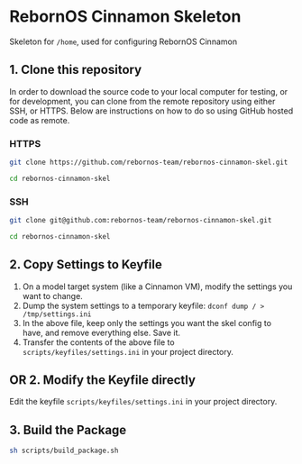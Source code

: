 # RebornOS Cinnamon Skeleton

Skeleton for `/home`, used for configuring RebornOS Cinnamon

## 1. Clone this repository

In order to download the source code to your local computer for testing, or for development, you can clone from the remote repository using either SSH, or HTTPS. Below are instructions on how to do so using GitHub hosted code as remote.

### HTTPS

```bash
git clone https://github.com/rebornos-team/rebornos-cinnamon-skel.git

cd rebornos-cinnamon-skel
```

### SSH

```bash
git clone git@github.com:rebornos-team/rebornos-cinnamon-skel.git

cd rebornos-cinnamon-skel
```

## 2. Copy Settings to Keyfile

1. On a model target system (like a Cinnamon VM), modify the settings you want to change.
2. Dump the system settings to a temporary keyfile: `dconf dump / > /tmp/settings.ini`
3. In the above file, keep only the settings you want the skel config to have, and remove everything else. Save it.
4. Transfer the contents of the above file to `scripts/keyfiles/settings.ini` in your project directory.

## OR 2. Modify the Keyfile directly

Edit the keyfile `scripts/keyfiles/settings.ini` in your project directory.

## 3. Build the Package

```sh
sh scripts/build_package.sh
```
